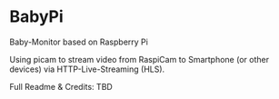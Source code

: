# BabyPi
Baby-Monitor based on Raspberry Pi

Using picam to stream video from RaspiCam to Smartphone (or other devices) via HTTP-Live-Streaming (HLS).

Full Readme & Credits: TBD
